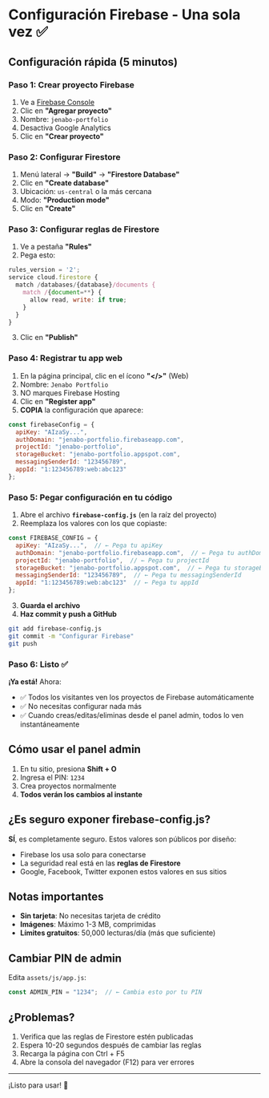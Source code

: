 # Configuración Firebase - Una sola vez ✅

## Configuración rápida (5 minutos)

### Paso 1: Crear proyecto Firebase

1. Ve a [Firebase Console](https://console.firebase.google.com/)
2. Clic en **"Agregar proyecto"**
3. Nombre: `jenabo-portfolio`
4. Desactiva Google Analytics
5. Clic en **"Crear proyecto"**

### Paso 2: Configurar Firestore

1. Menú lateral → **"Build"** → **"Firestore Database"**
2. Clic en **"Create database"**
3. Ubicación: `us-central` o la más cercana
4. Modo: **"Production mode"**
5. Clic en **"Create"**

### Paso 3: Configurar reglas de Firestore

1. Ve a pestaña **"Rules"**
2. Pega esto:

```javascript
rules_version = '2';
service cloud.firestore {
  match /databases/{database}/documents {
    match /{document=**} {
      allow read, write: if true;
    }
  }
}
```

3. Clic en **"Publish"**

### Paso 4: Registrar tu app web

1. En la página principal, clic en el ícono **"</>"** (Web)
2. Nombre: `Jenabo Portfolio`
3. NO marques Firebase Hosting
4. Clic en **"Register app"**
5. **COPIA** la configuración que aparece:

```javascript
const firebaseConfig = {
  apiKey: "AIzaSy...",
  authDomain: "jenabo-portfolio.firebaseapp.com",
  projectId: "jenabo-portfolio",
  storageBucket: "jenabo-portfolio.appspot.com",
  messagingSenderId: "123456789",
  appId: "1:123456789:web:abc123"
};
```

### Paso 5: Pegar configuración en tu código

1. Abre el archivo **`firebase-config.js`** (en la raíz del proyecto)
2. Reemplaza los valores con los que copiaste:

```javascript
const FIREBASE_CONFIG = {
  apiKey: "AIzaSy...",  // ← Pega tu apiKey
  authDomain: "jenabo-portfolio.firebaseapp.com",  // ← Pega tu authDomain
  projectId: "jenabo-portfolio",  // ← Pega tu projectId
  storageBucket: "jenabo-portfolio.appspot.com",  // ← Pega tu storageBucket
  messagingSenderId: "123456789",  // ← Pega tu messagingSenderId
  appId: "1:123456789:web:abc123"  // ← Pega tu appId
};
```

3. **Guarda el archivo**
4. **Haz commit y push a GitHub**

```bash
git add firebase-config.js
git commit -m "Configurar Firebase"
git push
```

### Paso 6: Listo ✅

**¡Ya está!** Ahora:

- ✅ Todos los visitantes ven los proyectos de Firebase automáticamente
- ✅ No necesitas configurar nada más
- ✅ Cuando creas/editas/eliminas desde el panel admin, todos lo ven instantáneamente

## Cómo usar el panel admin

1. En tu sitio, presiona **Shift + O**
2. Ingresa el PIN: `1234`
3. Crea proyectos normalmente
4. **Todos verán los cambios al instante**

## ¿Es seguro exponer firebase-config.js?

**SÍ**, es completamente seguro. Estos valores son públicos por diseño:
- Firebase los usa solo para conectarse
- La seguridad real está en las **reglas de Firestore**
- Google, Facebook, Twitter exponen estos valores en sus sitios

## Notas importantes

- **Sin tarjeta**: No necesitas tarjeta de crédito
- **Imágenes**: Máximo 1-3 MB, comprimidas
- **Límites gratuitos**: 50,000 lecturas/día (más que suficiente)

## Cambiar PIN de admin

Edita `assets/js/app.js`:

```javascript
const ADMIN_PIN = "1234";  // ← Cambia esto por tu PIN
```

## ¿Problemas?

1. Verifica que las reglas de Firestore estén publicadas
2. Espera 10-20 segundos después de cambiar las reglas
3. Recarga la página con Ctrl + F5
4. Abre la consola del navegador (F12) para ver errores

---

¡Listo para usar! 🚀

